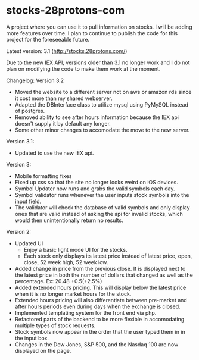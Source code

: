 # stocks-28protons-com
A project where you can use it to pull information on stocks. I will be adding more features over time. I plan to continue to publish the code for this project for the foreseeable future.


Latest version: 3.1 (http://stocks.28protons.com/)

Due to the new IEX API, versions older than 3.1 no longer work and I do not plan on modifying the code to make them work at the moment.

Changelog:
Version 3.2
- Moved the website to a different server not on aws or amazon rds since it cost more than my shared webserver.
- Adapted the DBInterface class to utilize mysql using PyMySQL instead of postgres.
- Removed ability to see after hours information because the IEX api doesn't supply it by default any longer.
- Some other minor changes to accomodate the move to the new server.

Version 3.1:
- Updated to use the new IEX api.

Version 3:
- Mobile formatting fixes
- Fixed up css so that the site no longer looks weird on iOS devices.
- Symbol Updater now runs and grabs the valid symbols each day.
- Symbol validator runs whenever the user inputs stock symbols into the input field.
- The validator will check the database of valid symbols and only display ones that are valid instead of asking the api for invalid stocks, which would then unintentionally return no results.

Version 2:
- Updated UI
    - Enjoy a basic light mode UI for the stocks.
    - Each stock only displays its latest price instead of latest price, open, close, 52 week high, 52 week low.
- Added change in price from the previous close. It is displayed next to the latest price in both the number of dollars that changed as well as the percentage. Ex: 20.48 +0.5(+2.5%)
- Added extended hours pricing. This will display below the latest price when it is no longer market hours for the stock.
- Extended hours pricing will also differentiate between pre-market and after hours periods even during days when the exchange is closed.
- Implemented templating system for the front end via php.
- Refactored parts of the backend to be more flexible in accomodating multiple types of stock requests.
- Stock symbols now appear in the order that the user typed them in in the input box.
- Changes in the Dow Jones, S&P 500, and the Nasdaq 100 are now displayed on the page.
